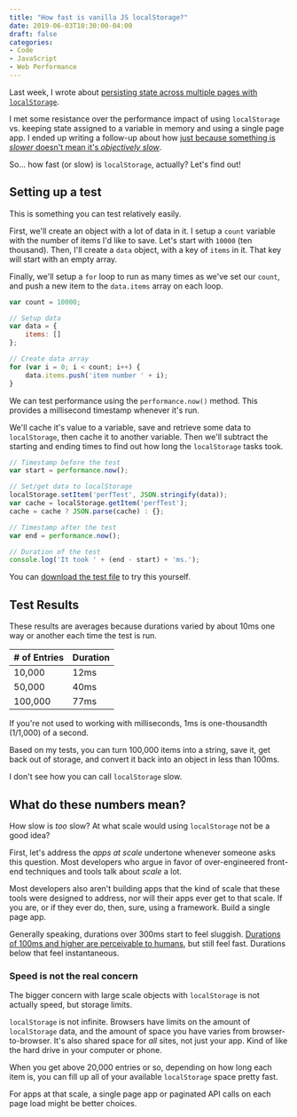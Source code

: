 ```yaml
---
title: "How fast is vanilla JS localStorage?"
date: 2019-06-03T10:30:00-04:00
draft: false
categories:
- Code
- JavaScript
- Web Performance
---
```


Last week, I wrote about [persisting state across multiple pages with `localStorage`](/persisting-state-across-views-in-a-multi-page-app-with-vanilla-js/).

I met some resistance over the performance impact of using `localStorage` vs. keeping state assigned to a variable in memory and using a single page app. I ended up writing a follow-up about how [just because something is *slower* doesn't mean it's *objectively slow*](/persisting-state-across-views-in-a-multi-page-app-with-vanilla-js/).

So... how fast (or slow) is `localStorage`, actually? Let's find out!

## Setting up a test

This is something you can test relatively easily.

First, we'll create an object with a lot of data in it. I setup a `count` variable with the number of items I'd like to save. Let's start with `10000` (ten thousand). Then, I'll create a `data` object, with a key of `items` in it. That key will start with an empty array.

Finally, we'll setup a `for` loop to run as many times as we've set our `count`, and push a new item to the `data.items` array on each loop.

```js
var count = 10000;

// Setup data
var data = {
	items: []
};

// Create data array
for (var i = 0; i < count; i++) {
	data.items.push('item number ' + i);
}
```

We can test performance using the `performance.now()` method. This provides a millisecond timestamp whenever it's run.

We'll cache it's value to a variable, save and retrieve some data to `localStorage`, then cache it to another variable. Then we'll subtract the starting and ending times to find out how long the `localStorage` tasks took.

```js
// Timestamp before the test
var start = performance.now();

// Set/get data to localStorage
localStorage.setItem('perfTest', JSON.stringify(data));
var cache = localStorage.getItem('perfTest');
cache = cache ? JSON.parse(cache) : {};

// Timestamp after the test
var end = performance.now();

// Duration of the test
console.log('It took ' + (end - start) + 'ms.');
```

You can [download the test file](https://gist.github.com/cferdinandi/d99723a26316aa710e404fa9600ccc0b) to try this yourself.

## Test Results

These results are averages because durations varied by about 10ms one way or another each time the test is run.

| # of Entries | Duration |
|--------------|----------|
| 10,000       | 12ms     |
| 50,000       | 40ms     |
| 100,000      | 77ms     |

If you're not used to working with milliseconds, 1ms is one-thousandth (1/1,000) of a second.

Based on my tests, you can turn 100,000 items into a string, save it, get back out of storage, and convert it back into an object in less than 100ms.

I don't see how you can call `localStorage` slow.

## What do these numbers mean?

How slow is *too* slow? At what scale would using `localStorage` not be a good idea?

First, let's address the *apps at scale* undertone whenever someone asks this question. Most developers who argue in favor of over-engineered front-end techniques and tools talk about *scale* a lot.

Most developers also aren't building apps that the kind of scale that these tools were designed to address, nor will their apps ever get to that scale. If you are, or if they ever do, then, sure, using a framework. Build a single page app.

Generally speaking, durations over 300ms start to feel sluggish. [Durations of 100ms and higher are perceivable to humans](https://www.youtube.com/watch?v=vOvQCPLkPt4), but still feel fast. Durations below that feel instantaneous.

### Speed is not the real concern

The bigger concern with large scale objects with `localStorage` is not actually speed, but storage limits.

`localStorage` is not infinite. Browsers have limits on the amount of `localStorage` data, and the amount of space you have varies from browser-to-browser. It's also shared space for *all* sites, not just your app. Kind of like the hard drive in your computer or phone.

When you get above 20,000 entries or so, depending on how long each item is, you can fill up all of your available `localStorage` space pretty fast.

For apps at that scale, a single page app or paginated API calls on each page load might be better choices.